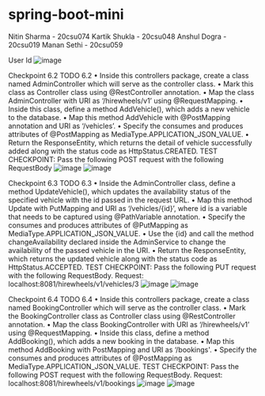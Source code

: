 # spring-boot-mini

Nitin Sharma - 20csu074
Kartik Shukla - 20csu048
Anshul Dogra - 20csu019
Manan Sethi - 20csu059

User Id 
![image](https://github.com/NitinS87/spring-boot-mini/assets/80587065/b4da30fe-bcab-4bc1-89a2-7a95c7807086)



Checkpoint 6.2
TODO 6.2
• Inside this controllers package, create a class named AdminController which will serve as the
controller class.
• Mark this class as Controller class using @RestController annotation.
• Map the class AdminController with URI as ‘/hirewheels/v1’ using @RequestMapping.
• Inside this class, define a method AddVehicle(), which adds a new vehicle to the database.
• Map this method AddVehicle with @PostMapping annotation and URI as ‘/vehicles’.
• Specify the consumes and produces attributes of @PostMapping as
MediaType.APPLICATION_JSON_VALUE.
• Return the ResponseEntity, which returns the detail of vehicle successfully added along with the
status code as HttpStatus.CREATED.
TEST CHECKPOINT:
Pass the following POST request with the following RequestBody
![image](https://github.com/NitinS87/spring-boot-mini/assets/80587065/fd050235-2b9b-43f2-bea5-0049e2d586ff)
![image](https://github.com/NitinS87/spring-boot-mini/assets/80587065/bb9d7f86-276b-4eb5-a5a8-6ba78c696e42)

 

Checkpoint 6.3
TODO 6.3
• Inside the AdminController class, define a method UpdateVehicle(), which updates the
availability status of the specified vehicle with the id passed in the request URL.
• Map this method Update with PutMapping and URI as ‘/vehicles/{id}’, where id is a variable that
needs to be captured using @PathVariable annotation.
• Specify the consumes and produces attributes of @PutMapping as
MediaType.APPLICATION_JSON_VALUE.
• Use the {id} and call the method changeAvailability declared inside the AdminService to change
the availability of the passed vehicle in the URI.
• Return the ResponseEntity, which returns the updated vehicle along with the status code as
HttpStatus.ACCEPTED.
TEST CHECKPOINT:
Pass the following PUT request with the following RequestBody.
Request: localhost:8081/hirewheels/v1/vehicles/3
![image](https://github.com/NitinS87/spring-boot-mini/assets/80587065/ce56ce72-b92a-4007-8cb7-3e1329495253)
![image](https://github.com/NitinS87/spring-boot-mini/assets/80587065/249342d9-e223-49af-b64d-770bf2b969d8)

 
 

Checkpoint 6.4
TODO 6.4
• Inside this controllers package, create a class named BookingController which will serve as the
controller class.
• Mark the BookingController class as Controller class using @RestController annotation.
• Map the class BookingController with URI as ‘/hirewheels/v1’ using @RequestMapping.
• Inside this class, define a method AddBooking(), which adds a new booking in the database.
• Map this method AddBooking with PostMapping and URI as ‘/bookings'.
• Specify the consumes and produces attributes of @PostMapping as
MediaType.APPLICATION_JSON_VALUE.
TEST CHECKPOINT:
Pass the following POST request with the following RequestBody.
Request: localhost:8081/hirewheels/v1/bookings
![image](https://github.com/NitinS87/spring-boot-mini/assets/80587065/7fc33d7a-3404-4748-908d-0f6177b9a147)
![image](https://github.com/NitinS87/spring-boot-mini/assets/80587065/3f8e9526-7df8-4ed5-afe9-0c8683525d27)


 
 

